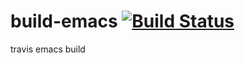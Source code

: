# build-emacs [![Build Status](https://travis-ci.org/henglinli/build-emacs.svg?branch=master)](https://travis-ci.org/henglinli/build-emacs)
travis emacs build
